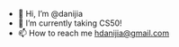 - 👋 Hi, I’m @danijia 
- 🌱 I’m currently taking CS50!
- 📫 How to reach me hdanijia@gmail.com

<!---
danijia/danijia is a ✨ special ✨ repository because its `README.md` (this file) appears on your GitHub profile.
You can click the Preview link to take a look at your changes.
--->
